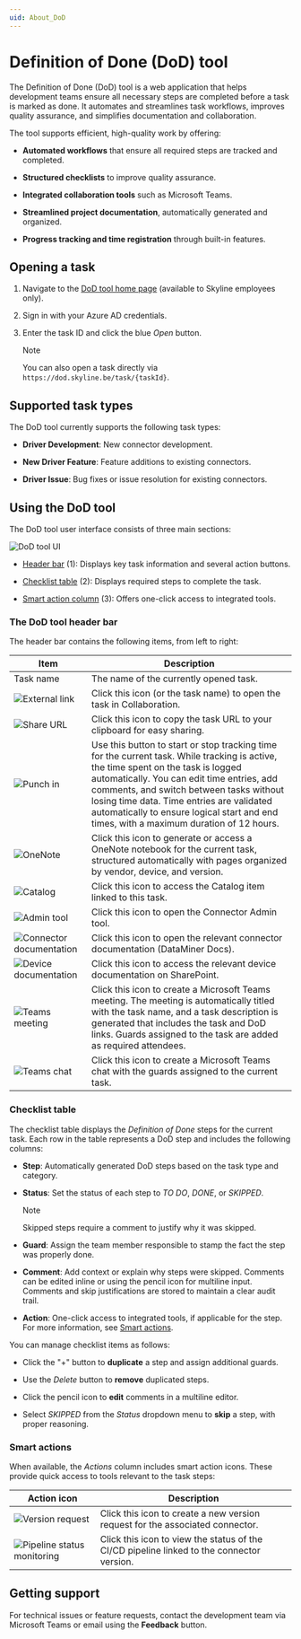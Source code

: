 ```yaml
---
uid: About_DoD
---
```


# Definition of Done (DoD) tool

The Definition of Done (DoD) tool is a web application that helps development teams ensure all necessary steps are completed before a task is marked as done. It automates and streamlines task workflows, improves quality assurance, and simplifies documentation and collaboration.

The tool supports efficient, high-quality work by offering:

- **Automated workflows** that ensure all required steps are tracked and completed.

- **Structured checklists** to improve quality assurance.

- **Integrated collaboration tools** such as Microsoft Teams.

- **Streamlined project documentation**, automatically generated and organized.

- **Progress tracking and time registration** through built-in features.

## Opening a task

1. Navigate to the [DoD tool home page](https://dod.skyline.be) (available to Skyline employees only).

1. Sign in with your Azure AD credentials.

1. Enter the task ID and click the blue *Open* button.

   > [!NOTE]
   > You can also open a task directly via `https://dod.skyline.be/task/{taskId}`.

## Supported task types

The DoD tool currently supports the following task types:

- **Driver Development**: New connector development.

- **New Driver Feature**: Feature additions to existing connectors.

- **Driver Issue**: Bug fixes or issue resolution for existing connectors.

## Using the DoD tool

The DoD tool user interface consists of three main sections:

![DoD tool UI](~/develop/images/DoD_UI.png)

- [Header bar](#the-dod-tool-header-bar) (1): Displays key task information and several action buttons.

- [Checklist table](#checklist-table) (2): Displays required steps to complete the task.

- [Smart action column](#smart-actions) (3): Offers one-click access to integrated tools.

### The DoD tool header bar

The header bar contains the following items, from left to right:

| Item | Description |
|--|--|
| Task name | The name of the currently opened task. |
| ![External link](~/develop/images/DoD_External_Link.png) | Click this icon (or the task name) to open the task in Collaboration. |
| ![Share URL](~/develop/images/DoD_Share_URL.png) | Click this icon to copy the task URL to your clipboard for easy sharing. |
| ![Punch in](~/develop/images/DoD_Punch_in.png) | Use this button to start or stop tracking time for the current task. While tracking is active, the time spent on the task is logged automatically. You can edit time entries, add comments, and switch between tasks without losing time data. Time entries are validated automatically to ensure logical start and end times, with a maximum duration of 12 hours. |
| ![OneNote](~/develop/images/DoD_OneNote.png) | Click this icon to generate or access a OneNote notebook for the current task, structured automatically with pages organized by vendor, device, and version. |
| ![Catalog](~/develop/images/DoD_Catalog.png) | Click this icon to access the Catalog item linked to this task. |
| ![Admin tool](~/develop/images/DoD_Admin_Tool.png) | Click this icon to open the Connector Admin tool. |
| ![Connector documentation](~/develop/images/DoD_Connector_Documentation.png) | Click this icon to open the relevant connector documentation (DataMiner Docs). |
| ![Device documentation](~/develop/images/DoD_Device_Documentation.png) | Click this icon to access the relevant device documentation on SharePoint. |
| ![Teams meeting](~/develop/images/DoD_Teams_Meeting.png) | Click this icon to create a Microsoft Teams meeting. The meeting is automatically titled with the task name, and a task description is generated that includes the task and DoD links. Guards assigned to the task are added as required attendees. |
| ![Teams chat](~/develop/images/DoD_Teams_Chat.png) | Click this icon to create a Microsoft Teams chat with the guards assigned to the current task. |

### Checklist table

The checklist table displays the *Definition of Done* steps for the current task. Each row in the table represents a DoD step and includes the following columns:

- **Step**: Automatically generated DoD steps based on the task type and category.

- **Status**: Set the status of each step to *TO DO*, *DONE*, or *SKIPPED*.

  > [!NOTE]
  > Skipped steps require a comment to justify why it was skipped.

- **Guard**: Assign the team member responsible to stamp the fact the step was properly done.

- **Comment**: Add context or explain why steps were skipped. Comments can be edited inline or using the pencil icon for multiline input. Comments and skip justifications are stored to maintain a clear audit trail.

- **Action**: One-click access to integrated tools, if applicable for the step. For more information, see [Smart actions](#smart-actions).

You can manage checklist items as follows:

- Click the "+" button to **duplicate** a step and assign additional guards.

- Use the *Delete* button to **remove** duplicated steps.

- Click the pencil icon to **edit** comments in a multiline editor.

- Select *SKIPPED* from the *Status* dropdown menu to **skip** a step, with proper reasoning.

### Smart actions

When available, the *Actions* column includes smart action icons. These provide quick access to tools relevant to the task steps:

| Action icon | Description |
|--|--|
| ![Version request](~/develop/images/DoD_Version_Request.png) | Click this icon to create a new version request for the associated connector. |
| ![Pipeline status monitoring](~/develop/images/DoD_CICD.png) | Click this icon to view the status of the CI/CD pipeline linked to the connector version. |

## Getting support

For technical issues or feature requests, contact the development team via Microsoft Teams or email using the **Feedback** button.
